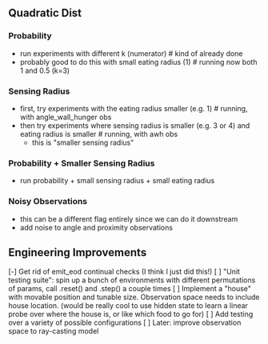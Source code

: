 
## Quadratic Dist

### Probability
- run experiments with different k (numerator) # kind of already done
- probably good to do this with small eating radius (1)  # running now both 1 and 0.5 (k=3)

### Sensing Radius
- first, try experiments with the eating radius smaller (e.g. 1)  # running, with angle_wall_hunger obs
- then try experiments where sensing radius is smaller (e.g. 3 or 4) and eating radius is smaller  # running, with awh obs
    - this is "smaller sensing radius"

### Probability + Smaller Sensing Radius
- run probability + small sensing radius + small eating radius

### Noisy Observations
- this can be a different flag entirely since we can do it downstream
- add noise to angle and proximity observations


## Engineering Improvements
[-] Get rid of emit_eod continual checks (I think I just did this!)
[ ] "Unit testing suite": spin up a bunch of environments with different permutations of params, call .reset() and .step() a couple times
[ ] Implement a "house" with movable position and tunable size. Observation space needs to include house location. (would be really cool to use hidden state to learn a linear probe over where the house is, or like which food to go for)
[ ] Add testing over a variety of possible configurations
[ ] Later: improve observation space to ray-casting model


